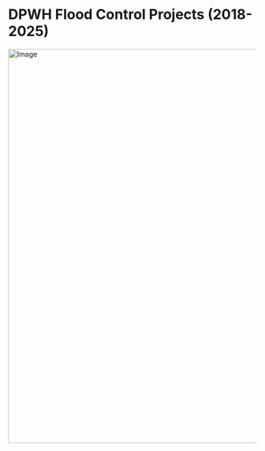 # DPWH Flood Control Projects (2018-2025)

<img width="600" height="800" alt="Image" src="https://github.com/user-attachments/assets/f5c38352-9069-4c76-854d-a12c5ccab0d8" />

